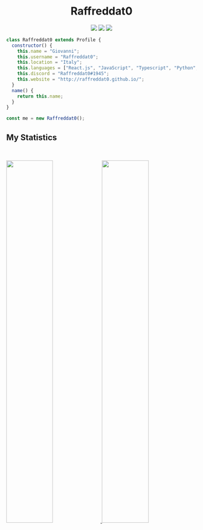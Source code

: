 <h1 align="center">
  <b>Raffreddat0</b>
</h1>

<p>
<div align="center">
  <img src="https://img.shields.io/badge/-HTML-c58545?style=for-the-badge&logo=html5&logoColor=c58545&labelColor=282828">
  <img src="https://img.shields.io/badge/-JavaScript-d1a01f?style=for-the-badge&logo=JavaScript&logoColor=d1a01f&labelColor=282828">
  <img src="https://img.shields.io/badge/-Python-98b982?style=for-the-badge&logo=python&logoColor=98b982&labelColor=282828">
</div>
</p>

```JavaScript
class Raffreddat0 extends Profile {
  constructor() {
    this.name = "Giovanni";
    this.username = "Raffreddat0";
    this.location = "Italy";
    this.languages = ["React.js", "JavaScript", "Typescript", "Python", "C", "Go"];
    this.discord = "Raffreddat0#1945";
    this.website = "http://raffreddat0.github.io/";
  }
  name() {
    return this.name;
  }
}

const me = new Raffreddat0();
```

## My Statistics

<br/>
<p align="left">
  <a href="https://github.com/raffreddat0/">
  <img width="49.5%" src="https://github-readme-stats.vercel.app/api?username=raffreddat0&show_icons=true&theme=gruvbox&hide_border=true" />
    <img width="49.5%" src="https://github-readme-streak-stats.herokuapp.com/?user=raffreddat0&theme=gruvbox&hide_border=true" />
  </a>
</p>
<br>
